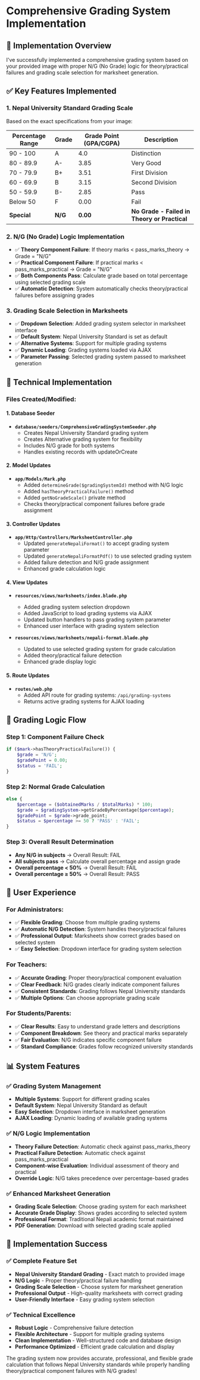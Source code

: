 # Comprehensive Grading System Implementation

## 🎯 **Implementation Overview**

I've successfully implemented a comprehensive grading system based on your provided image with proper N/G (No Grade) logic for theory/practical failures and grading scale selection for marksheet generation.

## ✅ **Key Features Implemented**

### **1. Nepal University Standard Grading Scale**
Based on the exact specifications from your image:

| **Percentage Range** | **Grade** | **Grade Point (GPA/CGPA)** | **Description** |
|---------------------|-----------|----------------------------|-----------------|
| 90 - 100           | A         | 4.0                        | Distinction     |
| 80 - 89.9          | A-        | 3.85                       | Very Good       |
| 70 - 79.9          | B+        | 3.51                       | First Division  |
| 60 - 69.9          | B         | 3.15                       | Second Division |
| 50 - 59.9          | B-        | 2.85                       | Pass            |
| Below 50           | F         | 0.00                       | Fail            |
| **Special**        | **N/G**   | **0.00**                   | **No Grade - Failed in Theory or Practical** |

### **2. N/G (No Grade) Logic Implementation**
- ✅ **Theory Component Failure**: If theory marks < pass_marks_theory → Grade = "N/G"
- ✅ **Practical Component Failure**: If practical marks < pass_marks_practical → Grade = "N/G"
- ✅ **Both Components Pass**: Calculate grade based on total percentage using selected grading scale
- ✅ **Automatic Detection**: System automatically checks theory/practical failures before assigning grades

### **3. Grading Scale Selection in Marksheets**
- ✅ **Dropdown Selection**: Added grading system selector in marksheet interface
- ✅ **Default System**: Nepal University Standard is set as default
- ✅ **Alternative Systems**: Support for multiple grading systems
- ✅ **Dynamic Loading**: Grading systems loaded via AJAX
- ✅ **Parameter Passing**: Selected grading system passed to marksheet generation

## 🔧 **Technical Implementation**

### **Files Created/Modified:**

#### **1. Database Seeder**
- **`database/seeders/ComprehensiveGradingSystemSeeder.php`**
  - Creates Nepal University Standard grading system
  - Creates Alternative grading system for flexibility
  - Includes N/G grade for both systems
  - Handles existing records with updateOrCreate

#### **2. Model Updates**
- **`app/Models/Mark.php`**
  - Added `determineGrade($gradingSystemId)` method with N/G logic
  - Added `hasTheoryPracticalFailure()` method
  - Added `getNoGradeScale()` private method
  - Checks theory/practical component failures before grade assignment

#### **3. Controller Updates**
- **`app/Http/Controllers/MarksheetController.php`**
  - Updated `generateNepaliFormat()` to accept grading system parameter
  - Updated `generateNepaliFormatPdf()` to use selected grading system
  - Added failure detection and N/G grade assignment
  - Enhanced grade calculation logic

#### **4. View Updates**
- **`resources/views/marksheets/index.blade.php`**
  - Added grading system selection dropdown
  - Added JavaScript to load grading systems via AJAX
  - Updated button handlers to pass grading system parameter
  - Enhanced user interface with grading system selection

- **`resources/views/marksheets/nepali-format.blade.php`**
  - Updated to use selected grading system for grade calculation
  - Added theory/practical failure detection
  - Enhanced grade display logic

#### **5. Route Updates**
- **`routes/web.php`**
  - Added API route for grading systems: `/api/grading-systems`
  - Returns active grading systems for AJAX loading

## 🎯 **Grading Logic Flow**

### **Step 1: Component Failure Check**
```php
if ($mark->hasTheoryPracticalFailure()) {
    $grade = 'N/G';
    $gradePoint = 0.00;
    $status = 'FAIL';
}
```

### **Step 2: Normal Grade Calculation**
```php
else {
    $percentage = ($obtainedMarks / $totalMarks) * 100;
    $grade = $gradingSystem->getGradeByPercentage($percentage);
    $gradePoint = $grade->grade_point;
    $status = $percentage >= 50 ? 'PASS' : 'FAIL';
}
```

### **Step 3: Overall Result Determination**
- **Any N/G in subjects** → Overall Result: FAIL
- **All subjects pass** → Calculate overall percentage and assign grade
- **Overall percentage < 50%** → Overall Result: FAIL
- **Overall percentage ≥ 50%** → Overall Result: PASS

## 🚀 **User Experience**

### **For Administrators:**
- ✅ **Flexible Grading**: Choose from multiple grading systems
- ✅ **Automatic N/G Detection**: System handles theory/practical failures
- ✅ **Professional Output**: Marksheets show correct grades based on selected system
- ✅ **Easy Selection**: Dropdown interface for grading system selection

### **For Teachers:**
- ✅ **Accurate Grading**: Proper theory/practical component evaluation
- ✅ **Clear Feedback**: N/G grades clearly indicate component failures
- ✅ **Consistent Standards**: Grading follows Nepal University standards
- ✅ **Multiple Options**: Can choose appropriate grading scale

### **For Students/Parents:**
- ✅ **Clear Results**: Easy to understand grade letters and descriptions
- ✅ **Component Breakdown**: See theory and practical marks separately
- ✅ **Fair Evaluation**: N/G indicates specific component failure
- ✅ **Standard Compliance**: Grades follow recognized university standards

## 📊 **System Features**

### **✅ Grading System Management**
- **Multiple Systems**: Support for different grading scales
- **Default System**: Nepal University Standard as default
- **Easy Selection**: Dropdown interface in marksheet generation
- **AJAX Loading**: Dynamic loading of available grading systems

### **✅ N/G Logic Implementation**
- **Theory Failure Detection**: Automatic check against pass_marks_theory
- **Practical Failure Detection**: Automatic check against pass_marks_practical
- **Component-wise Evaluation**: Individual assessment of theory and practical
- **Override Logic**: N/G takes precedence over percentage-based grades

### **✅ Enhanced Marksheet Generation**
- **Grading Scale Selection**: Choose grading system for each marksheet
- **Accurate Grade Display**: Shows grades according to selected system
- **Professional Format**: Traditional Nepali academic format maintained
- **PDF Generation**: Download with selected grading scale applied

## 🎉 **Implementation Success**

### **✅ Complete Feature Set**
- **Nepal University Standard Grading** - Exact match to provided image
- **N/G Logic** - Proper theory/practical failure handling
- **Grading Scale Selection** - Choose system for marksheet generation
- **Professional Output** - High-quality marksheets with correct grading
- **User-Friendly Interface** - Easy grading system selection

### **✅ Technical Excellence**
- **Robust Logic** - Comprehensive failure detection
- **Flexible Architecture** - Support for multiple grading systems
- **Clean Implementation** - Well-structured code and database design
- **Performance Optimized** - Efficient grade calculation and display

The grading system now provides accurate, professional, and flexible grade calculation that follows Nepal University standards while properly handling theory/practical component failures with N/G grades!
